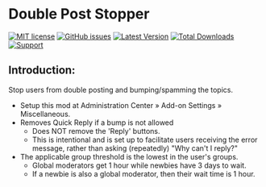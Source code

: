 # Double Post Stopper
[![MIT license](http://img.shields.io/badge/license-MIT-009999.svg)](http://opensource.org/licenses/MIT)
[![GitHub issues](https://img.shields.io/github/issues/live627/elk-dps.svg)](https://github.com/live627/elk-dps/issues)
[![Latest Version](https://img.shields.io/github/release/live627/elk-dps.svg)](https://github.com/live627/elk-dps/releases)
[![Total Downloads](https://img.shields.io/github/downloads/live627/elk-dps/total.svg)](https://github.com/live627/elk-dps/releases)
[![Support](https://supporter.60devs.com/api/b/axlsj1o8o0amepfrr5eqlcjza)](https://supporter.60devs.com/give/axlsj1o8o0amepfrr5eqlcjza)

## Introduction:
Stop users from double posting and bumping/spamming the topics. 

- Setup this mod at Administration Center » Add-on Settings » Miscellaneous.
- Removes Quick Reply if a bump is not allowed
  - Does NOT remove the 'Reply' buttons.
  - This is intentional and is set up to facilitate users receiving the error message, rather than asking (repeatedly) "Why can't I reply?"
- The applicable group threshold is the lowest in the user's groups.
  - Global moderators get 1 hour while newbies have 3 days to wait.
  - If a newbie is also a global moderator, then their wait time is 1 hour.
